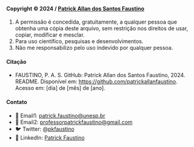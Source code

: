 #### Copyright © 2024 / [Patrick Allan dos Santos Faustino](https://github.com/patrickallanfaustino)

1. A permissão é concedida, gratuitamente, a qualquer pessoa que obtenha uma cópia deste arquivo, sem restrição nos direitos de usar, copiar, modificar e mesclar.
1. Para uso científico, pesquisas e desenvolvimentos.
1. Não me responsabilizo pelo uso indevido por qualquer pessoa.

#### Citação

- FAUSTINO, P. A. S. GitHub: Patrick Allan dos Santos Faustino, 2024. README. Disponível em: <https://github.com/patrickallanfaustino>. Acesso em: [dia] de [mês] de [ano].

#### Contato

- 📧 Email1: [patrick.faustino@unesp.br](patrick.faustino@unesp.br)
- 📧 Email2: [professorpatrickfaustino@gmail.com](professorpatrickfaustino@gmail.com)
- 🐦 Twitter: [@pkfaustino](https://x.com/pkfaustino)
- 💼 LinkedIn: [Patrick Faustino](https://linkedin.com/in/pckfaustino)
